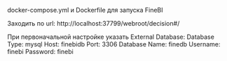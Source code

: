 docker-compose.yml и Dockerfile для запуска FineBI

Заходить по url: http://localhost:37799/webroot/decision#/

При первоначальной настройке указать External Database:
Database Type: mysql
Host: finebidb
Port: 3306
Database Name: finedb
Username: finebi
Password: finebi

